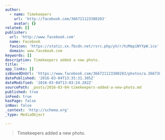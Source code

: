```yaml
---
author:
  - name: Timekeepers
    url: 'http://facebook.com/366721123380283'
    avatar: {}
related: []
publisher:
  url: 'http://www.facebook.com'
  name: Facebook
  favicon: 'https://static.xx.fbcdn.net/rsrc.php/yV/r/hzMapiNYYpW.ico'
  domain: www.facebook.com
keywords: []
description: Timekeepers added a new photo.
title: ''
app_links: []
isBasedOnUrl: 'https://www.facebook.com/366721123380283/photos/a.366730733379322.96110.366721123380283/366734243378971/?type=3'
datePublished: '2016-03-04T13:35:31.305Z'
dateModified: '2016-03-04T13:03:24.282Z'
sourcePath: _posts/2016-03-04-timekeepers-added-a-new-photo.md
published: true
inFeed: true
hasPage: false
inNav: false
_context: 'http://schema.org'
_type: MediaObject

---
```

> Timekeepers added a new photo&period;